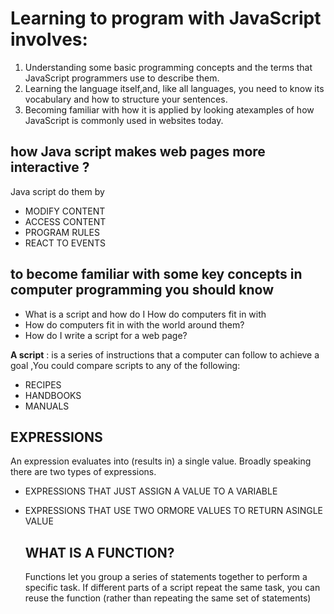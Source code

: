   #  Learning to program with JavaScript involves:
  1. Understanding some basic programming concepts and the terms that JavaScript programmers use to describe them.
  2. Learning the language itself,and, like all languages, you need to know its vocabulary and how to structure your sentences. 
  3. Becoming familiar with how it is applied by looking atexamples of how JavaScript is commonly used in websites today.

  ## how Java script makes web pages more interactive ?
   Java script do them by  
   * MODIFY CONTENT  
   * ACCESS CONTENT 
   * PROGRAM RULES 
   * REACT TO EVENTS 

   ## to become familiar with some key concepts in computer programming you should know 
   * What is a script and how do I How do computers fit in with  
   * How do computers fit in with the world around them?
   * How do I write a script for a web page?

   **A script** : is a series of instructions that a computer can follow to achieve a goal ,You could compare scripts to any of the following: 
   * RECIPES 
   * HANDBOOKS 
   * MANUALS 

   ## EXPRESSIONS
An expression evaluates into (results in) a single value. Broadly speaking
there are two types of expressions. 
* EXPRESSIONS THAT JUST ASSIGN A VALUE TO A VARIABLE 
* EXPRESSIONS THAT USE TWO ORMORE VALUES TO RETURN ASINGLE VALUE
 
 
  ## WHAT IS A FUNCTION?
  Functions let you group a series of statements together to perform a
specific task. If different parts of a script repeat the same task, you can reuse the function (rather than repeating the same set of statements) 

